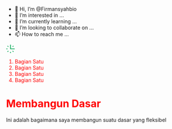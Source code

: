 - 👋 Hi, I’m @Firmansyahbio
- 👀 I’m interested in ...
- 🌱 I’m currently learning ...
- 💞️ I’m looking to collaborate on ...
- 📫 How to reach me ...

<!---
Firmansyahbio/Firmansyahbio is a ✨ special ✨ repository because its `README.md` (this file) appears on your GitHub profile.
You can click the Preview link to take a look at your changes.
--->

<svg xmlns="http://www.w3.org/2000/svg" xmlns:xlink="http://www.w3.org/1999/xlink" width="24px" height="24px">
							<path fill-rule="evenodd" fill="rgb(0, 166, 81)" d="M12.826,20.807 L12.826,22.628 C12.826,23.131 12.419,23.538 11.915,23.538 C11.412,23.538 11.004,23.131 11.004,22.628 L11.004,20.807 C11.004,20.304 11.412,19.897 11.915,19.897 C12.419,19.897 12.826,20.304 12.826,20.807 ZM4.958,3.644 C4.602,3.288 4.025,3.289 3.670,3.644 C3.314,4.000 3.314,4.576 3.670,4.932 L4.958,6.219 C5.314,6.575 5.891,6.575 6.246,6.219 C6.602,5.864 6.602,5.287 6.246,4.932 L4.958,3.644 ZM18.873,17.550 C18.517,17.194 17.940,17.194 17.584,17.550 C17.229,17.906 17.229,18.482 17.584,18.838 L18.873,20.125 C19.228,20.481 19.805,20.481 20.161,20.125 C20.517,19.770 20.517,19.193 20.161,18.838 L18.873,17.550 ZM3.898,11.885 C3.898,11.382 3.490,10.974 2.987,10.974 L1.165,10.974 C0.662,10.974 0.254,11.382 0.254,11.885 C0.254,12.387 0.662,12.795 1.165,12.795 L2.987,12.795 C3.490,12.795 3.898,12.387 3.898,11.885 ZM4.958,17.550 L3.670,18.838 C3.314,19.193 3.314,19.770 3.670,20.125 C4.025,20.481 4.602,20.481 4.958,20.125 L6.246,18.838 C6.602,18.482 6.602,17.905 6.246,17.550 C5.891,17.194 5.314,17.195 4.958,17.550 ZM18.873,6.219 L20.161,4.932 C20.517,4.576 20.517,4.000 20.161,3.644 C19.805,3.289 19.229,3.289 18.873,3.644 L17.584,4.932 C17.229,5.287 17.229,5.864 17.584,6.219 C17.940,6.575 18.517,6.575 18.873,6.219 ZM22.666,10.974 L12.826,10.974 L12.826,1.141 C12.826,0.638 12.419,0.231 11.915,0.231 C11.412,0.231 11.004,0.638 11.004,1.141 L11.004,11.885 C11.004,12.387 11.412,12.795 11.915,12.795 L22.666,12.795 C23.169,12.795 23.577,12.387 23.577,11.885 C23.577,11.382 23.169,10.974 22.666,10.974 Z" >					</svg>
<ol style="color:#ff0000;">
  <li>Bagian Satu</li>
  <li>Bagian Satu</li>
  <li>Bagian Satu</li>
  <li>Bagian Satu</li>
  </ol>
<h1 style='color:red;'>Membangun Dasar</h1>
<p>Ini adalah bagaimana saya membangun suatu dasar yang fleksibel</p>

